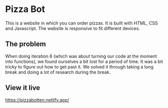 # Pizza Bot

This is a website in which you can order pizzas. It is built with HTML, CSS and Javascript. The website is responsive to fit different devices.


## The problem

When doing iteration 6 (which was about turning our code at the moment into functions), we found ourselves a bit lost for a period of time. It was a bit tricky to figure out how to get past it. We solved it through taking a long break and doing a lot of research during the break. 


## View it live

https://pizzabotten.netlify.app/
